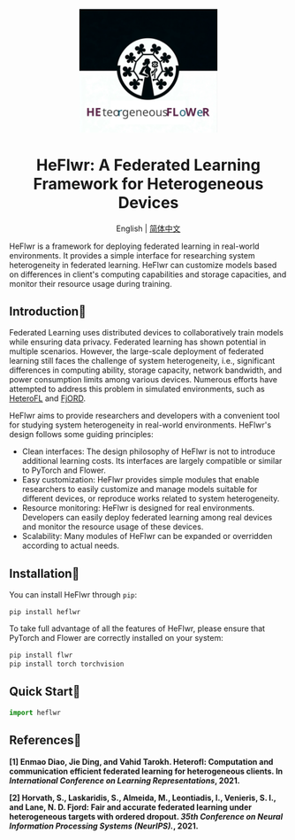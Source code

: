 <div align="center">
    <img src='pictures/logo.svg' width="250" alt="logo">
</div>
<h1 align="center"> HeFlwr: A Federated Learning Framework for Heterogeneous Devices </h1>
<div align="center">


English | [简体中文](./README.zh.md)
</div>

HeFlwr is a framework for deploying federated learning in real-world environments.
It provides a simple interface for researching system heterogeneity in federated learning.
HeFlwr can customize models based on differences in client's computing capabilities and storage capacities,
and monitor their resource usage during training.

## Introduction📜
Federated Learning uses distributed devices to collaboratively train models while ensuring data privacy.
Federated learning has shown potential in multiple scenarios. However,
the large-scale deployment of federated learning still faces the challenge of system heterogeneity,
i.e., significant differences in computing ability,
storage capacity, network bandwidth, and power consumption limits among various devices.
Numerous efforts have attempted to address this problem in simulated environments,
such as <a href="#heterofl">HeteroFL</a> and <a href="#fjord">FjORD</a>.

HeFlwr aims to provide researchers and developers with a convenient tool for studying system heterogeneity in real-world environments.
HeFlwr's design follows some guiding principles:
- Clean interfaces: The design philosophy of HeFlwr is not to introduce additional learning costs. Its interfaces are largely compatible or similar to PyTorch and Flower.
- Easy customization: HeFlwr provides simple modules that enable researchers to easily customize and manage models suitable for different devices, or reproduce works related to system heterogeneity.
- Resource monitoring: HeFlwr is designed for real environments. Developers can easily deploy federated learning among real devices and monitor the resource usage of these devices.
- Scalability: Many modules of HeFlwr can be expanded or overridden according to actual needs.

## Installation🚀
You can install HeFlwr through `pip`:
``` shell
pip install heflwr
```
To take full advantage of all the features of HeFlwr,
please ensure that PyTorch and Flower are correctly installed on your system:
``` shell
pip install flwr
pip install torch torchvision
```

## Quick Start🎉
``` python
import heflwr
```

## References📕
<strong><p id="heterofl">[1] Enmao Diao, Jie Ding, and Vahid Tarokh. Heterofl: Computation and communication efficient federated learning for heterogeneous clients. In _International Conference on Learning Representations_, 2021.</p></strong>
<strong><p id="fjord">[2] Horvath, S., Laskaridis, S., Almeida, M., Leontiadis, I., Venieris, S. I., and Lane, N. D. Fjord: Fair and accurate federated learning under heterogeneous targets with ordered dropout. _35th Conference on Neural Information Processing Systems (NeurIPS)._, 2021.</p></strong>